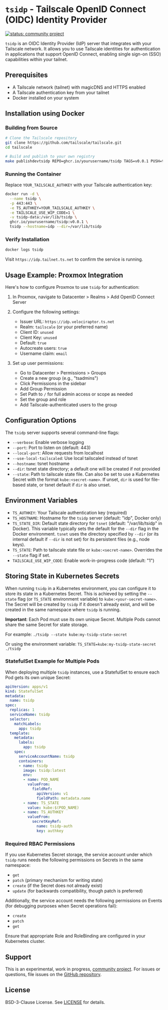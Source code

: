 # `tsidp` - Tailscale OpenID Connect (OIDC) Identity Provider

[![status: community project](https://img.shields.io/badge/status-community_project-blue)](https://tailscale.com/kb/1531/community-projects)

`tsidp` is an OIDC Identity Provider (IdP) server that integrates with your Tailscale network. It allows you to use Tailscale identities for authentication in applications that support OpenID Connect, enabling single sign-on (SSO) capabilities within your tailnet.

## Prerequisites

- A Tailscale network (tailnet) with magicDNS and HTTPS enabled
- A Tailscale authentication key from your tailnet
- Docker installed on your system

## Installation using Docker

### Building from Source

```bash
# Clone the Tailscale repository
git clone https://github.com/tailscale/tailscale.git
cd tailscale

# Build and publish to your own registry
make publishdevtsidp REPO=ghcr.io/yourusername/tsidp TAGS=v0.0.1 PUSH=true
```

### Running the Container

Replace `YOUR_TAILSCALE_AUTHKEY` with your Tailscale authentication key:

```bash
docker run -d \
  --name tsidp \
  -p 443:443 \
  -e TS_AUTHKEY=YOUR_TAILSCALE_AUTHKEY \
  -e TAILSCALE_USE_WIP_CODE=1 \
  -v tsidp-data:/var/lib/tsidp \
  ghcr.io/yourusername/tsidp:v0.0.1 \
  tsidp --hostname=idp --dir=/var/lib/tsidp
```

### Verify Installation
```bash
docker logs tsidp
```

Visit `https://idp.tailnet.ts.net` to confirm the service is running.

## Usage Example: Proxmox Integration

Here's how to configure Proxmox to use `tsidp` for authentication:

1. In Proxmox, navigate to Datacenter > Realms > Add OpenID Connect Server

2. Configure the following settings:
   - Issuer URL: `https://idp.velociraptor.ts.net`
   - Realm: `tailscale` (or your preferred name)
   - Client ID: `unused`
   - Client Key: `unused`
   - Default: `true`
   - Autocreate users: `true`
   - Username claim: `email`

3. Set up user permissions:
   - Go to Datacenter > Permissions > Groups
   - Create a new group (e.g., "tsadmins")
   - Click Permissions in the sidebar
   - Add Group Permission
   - Set Path to `/` for full admin access or scope as needed
   - Set the group and role
   - Add Tailscale-authenticated users to the group

## Configuration Options

The `tsidp` server supports several command-line flags:

- `--verbose`: Enable verbose logging
- `--port`: Port to listen on (default: 443)
- `--local-port`: Allow requests from localhost
- `--use-local-tailscaled`: Use local tailscaled instead of tsnet
- `--hostname`: tsnet hostname
- `--dir`: tsnet state directory; a default one will be created if not provided
- `--state`: Path to tailscale state file. Can also be set to use a Kubernetes Secret with the format `kube:<secret-name>`. If unset, `dir` is used for file-based state, or tsnet default if `dir` is also unset.

## Environment Variables

- `TS_AUTHKEY`: Your Tailscale authentication key (required)
- `TS_HOSTNAME`: Hostname for the `tsidp` server (default: "idp", Docker only)
- `TS_STATE_DIR`: Default state directory for `tsnet` (default: "/var/lib/tsidp" in Docker). This variable typically sets the default for the `--dir` flag in the Docker environment. `tsnet` uses the directory specified by `--dir` (or its internal default if `--dir` is not set) for its persistent files (e.g., node keys).
- `TS_STATE`: Path to tailscale state file or `kube:<secret-name>`. Overrides the `--state` flag if set.
- `TAILSCALE_USE_WIP_CODE`: Enable work-in-progress code (default: "1")

## Storing State in Kubernetes Secrets

When running `tsidp` in a Kubernetes environment, you can configure it to store its state in a Kubernetes Secret. This is achieved by setting the `--state` flag (or `TS_STATE` environment variable) to `kube:<your-secret-name>`. The Secret will be created by `tsidp` if it doesn't already exist, and will be created in the same namespace where `tsidp` is running.

**Important**: Each Pod must use its own unique Secret. Multiple Pods cannot share the same Secret for state storage.

For example:
`./tsidp --state kube:my-tsidp-state-secret`

Or using the environment variable:
`TS_STATE=kube:my-tsidp-state-secret ./tsidp`

### StatefulSet Example for Multiple Pods

When deploying multiple `tsidp` instances, use a StatefulSet to ensure each Pod gets its own unique Secret:

```yaml
apiVersion: apps/v1
kind: StatefulSet
metadata:
  name: tsidp
spec:
  replicas: 1
  serviceName: tsidp
  selector:
    matchLabels:
      app: tsidp
  template:
    metadata:
      labels:
        app: tsidp
    spec:
      serviceAccountName: tsidp
      containers:
      - name: tsidp
        image: tsidp:latest
        env:
        - name: POD_NAME
          valueFrom:
            fieldRef:
              apiVersion: v1
              fieldPath: metadata.name
        - name: TS_STATE
          value: kube:$(POD_NAME)
        - name: TS_AUTHKEY
          valueFrom:
            secretKeyRef:
              name: tsidp-auth
              key: authkey
```

### Required RBAC Permissions

If you use Kubernetes Secret storage, the service account under which `tsidp` runs needs the following permissions on Secrets in the same namespace:
- `get`
- `patch` (primary mechanism for writing state)
- `create` (if the Secret does not already exist)
- `update` (for backwards compatibility, though patch is preferred)

Additionally, the service account needs the following permissions on Events (for debugging purposes when Secret operations fail):
- `create`
- `patch`
- `get`

Ensure that appropriate Role and RoleBinding are configured in your Kubernetes cluster.

## Support

This is an experimental, work in progress, [community project](https://tailscale.com/kb/1531/community-projects). For issues or questions, file issues on the [GitHub repository](https://github.com/tailscale/tailscale).

## License

BSD-3-Clause License. See [LICENSE](../../LICENSE) for details.
